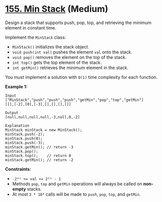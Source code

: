 # [155. Min Stack][link] (Medium)

[link]: https://leetcode.com/problems/min-stack/

Design a stack that supports push, pop, top, and retrieving the minimum element
in constant time.

Implement the `MinStack` class:

- `MinStack()` initializes the stack object.
- `void push(int val)` pushes the element `val` onto the stack.
- `void pop()` removes the element on the top of the stack.
- `int top()` gets the top element of the stack.
- `int getMin()` retrieves the minimum element in the stack.

You must implement a solution with `O(1)` time complexity for each function.

**Example 1:**

```text
Input
["MinStack","push","push","push","getMin","pop","top","getMin"]
[[],[-2],[0],[-3],[],[],[],[]]

Output
[null,null,null,null,-3,null,0,-2]

Explanation
MinStack minStack = new MinStack();
minStack.push(-2);
minStack.push(0);
minStack.push(-3);
minStack.getMin(); // return -3
minStack.pop();
minStack.top();    // return 0
minStack.getMin(); // return -2
```

**Constraints:**

- `-2³¹ <= val <= 2³¹ - 1`
- Methods `pop`, `top` and `getMin` operations will always be called on
  **non-empty** stacks.
- At most `3 * 10⁴` calls will be made to `push`, `pop`, `top`, and `getMin`.
